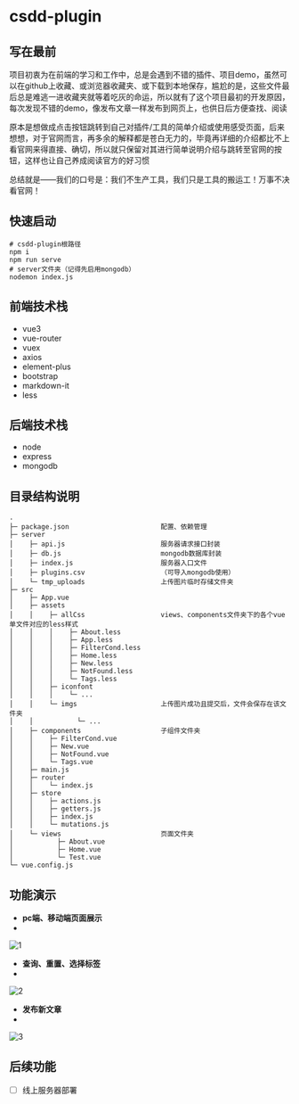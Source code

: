 # csdd-plugin

## 写在最前

项目初衷为在前端的学习和工作中，总是会遇到不错的插件、项目demo，虽然可以在github上收藏、或浏览器收藏夹、或下载到本地保存，尴尬的是，这些文件最后总是难逃一进收藏夹就等着吃灰的命运，所以就有了这个项目最初的开发原因，每次发现不错的demo，像发布文章一样发布到网页上，也供日后方便查找、阅读

原本是想做成点击按钮跳转到自己对插件/工具的简单介绍或使用感受页面，后来想想，对于官网而言，再多余的解释都是苍白无力的，毕竟再详细的介绍都比不上看官网来得直接、确切，所以就只保留对其进行简单说明介绍与跳转至官网的按钮，这样也让自己养成阅读官方的好习惯

总结就是——我们的口号是：我们不生产工具，我们只是工具的搬运工！万事不决看官网！

## 快速启动

```
# csdd-plugin根路径
npm i 
npm run serve
# server文件夹（记得先启用mongodb）
nodemon index.js
```

## 前端技术栈

- vue3
- vue-router
- vuex
- axios
- element-plus
- bootstrap
- markdown-it
- less

## 后端技术栈

- node
- express
- mongodb

## 目录结构说明

```
.
├─ package.json                       配置、依赖管理
├─ server
│    ├─ api.js                        服务器请求接口封装
│    ├─ db.js                         mongodb数据库封装
│    ├─ index.js                      服务器入口文件
│    ├─ plugins.csv                   （可导入mongodb使用）
│    └─ tmp_uploads                   上传图片临时存储文件夹
├─ src
│    ├─ App.vue
│    ├─ assets
│    │    ├─ allCss                   views、components文件夹下的各个vue单文件对应的less样式
│    │    │    ├─ About.less
│    │    │    ├─ App.less
│    │    │    ├─ FilterCond.less
│    │    │    ├─ Home.less
│    │    │    ├─ New.less
│    │    │    ├─ NotFound.less
│    │    │    └─ Tags.less
│    │    ├─ iconfont
│    │    │    └─ ...
│    │    └─ imgs                     上传图片成功且提交后，文件会保存在该文件夹
│    │           └─ ...
│    ├─ components                    子组件文件夹
│    │    ├─ FilterCond.vue
│    │    ├─ New.vue
│    │    ├─ NotFound.vue
│    │    └─ Tags.vue
│    ├─ main.js
│    ├─ router
│    │    └─ index.js
│    ├─ store
│    │    ├─ actions.js
│    │    ├─ getters.js
│    │    ├─ index.js
│    │    └─ mutations.js
│    └─ views                         页面文件夹
│           ├─ About.vue
│           ├─ Home.vue
│           └─ Test.vue
└─ vue.config.js
```

## 功能演示

- **pc端、移动端页面展示**
- 
![1](README.assets/1.gif)

- **查询、重置、选择标签**
- 
![2](README.assets/2.gif)

- **发布新文章**
- 
![3](README.assets/3.gif)

## 后续功能

- [ ] 线上服务器部署

